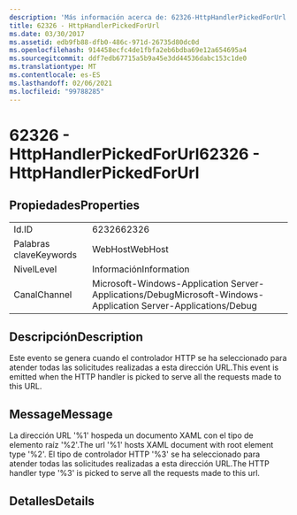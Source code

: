 ```yaml
---
description: 'Más información acerca de: 62326-HttpHandlerPickedForUrl'
title: 62326 - HttpHandlerPickedForUrl
ms.date: 03/30/2017
ms.assetid: edb9fb88-dfb0-486c-971d-26735d80dc0d
ms.openlocfilehash: 914458ecfc4de1fbfa2eb6bdba69e12a654695a4
ms.sourcegitcommit: ddf7edb67715a5b9a45e3dd44536dabc153c1de0
ms.translationtype: MT
ms.contentlocale: es-ES
ms.lasthandoff: 02/06/2021
ms.locfileid: "99788285"
---
```

# <a name="62326---httphandlerpickedforurl"></a><span data-ttu-id="a09fe-103">62326 - HttpHandlerPickedForUrl</span><span class="sxs-lookup"><span data-stu-id="a09fe-103">62326 - HttpHandlerPickedForUrl</span></span>

## <a name="properties"></a><span data-ttu-id="a09fe-104">Propiedades</span><span class="sxs-lookup"><span data-stu-id="a09fe-104">Properties</span></span>  
  
|||  
|-|-|  
|<span data-ttu-id="a09fe-105">Id.</span><span class="sxs-lookup"><span data-stu-id="a09fe-105">ID</span></span>|<span data-ttu-id="a09fe-106">62326</span><span class="sxs-lookup"><span data-stu-id="a09fe-106">62326</span></span>|  
|<span data-ttu-id="a09fe-107">Palabras clave</span><span class="sxs-lookup"><span data-stu-id="a09fe-107">Keywords</span></span>|<span data-ttu-id="a09fe-108">WebHost</span><span class="sxs-lookup"><span data-stu-id="a09fe-108">WebHost</span></span>|  
|<span data-ttu-id="a09fe-109">Nivel</span><span class="sxs-lookup"><span data-stu-id="a09fe-109">Level</span></span>|<span data-ttu-id="a09fe-110">Información</span><span class="sxs-lookup"><span data-stu-id="a09fe-110">Information</span></span>|  
|<span data-ttu-id="a09fe-111">Canal</span><span class="sxs-lookup"><span data-stu-id="a09fe-111">Channel</span></span>|<span data-ttu-id="a09fe-112">Microsoft-Windows-Application Server-Applications/Debug</span><span class="sxs-lookup"><span data-stu-id="a09fe-112">Microsoft-Windows-Application Server-Applications/Debug</span></span>|  
  
## <a name="description"></a><span data-ttu-id="a09fe-113">Descripción</span><span class="sxs-lookup"><span data-stu-id="a09fe-113">Description</span></span>  

 <span data-ttu-id="a09fe-114">Este evento se genera cuando el controlador HTTP se ha seleccionado para atender todas las solicitudes realizadas a esta dirección URL.</span><span class="sxs-lookup"><span data-stu-id="a09fe-114">This event is emitted when the HTTP handler is picked to serve all the requests made to this URL.</span></span>  
  
## <a name="message"></a><span data-ttu-id="a09fe-115">Message</span><span class="sxs-lookup"><span data-stu-id="a09fe-115">Message</span></span>  

 <span data-ttu-id="a09fe-116">La dirección URL '%1' hospeda un documento XAML con el tipo de elemento raíz '%2'.</span><span class="sxs-lookup"><span data-stu-id="a09fe-116">The url '%1' hosts XAML document with root element type '%2'.</span></span> <span data-ttu-id="a09fe-117">El tipo de controlador HTTP '%3' se ha seleccionado para atender todas las solicitudes realizadas a esta dirección URL.</span><span class="sxs-lookup"><span data-stu-id="a09fe-117">The HTTP handler type '%3' is picked to serve all the requests made to this url.</span></span>  
  
## <a name="details"></a><span data-ttu-id="a09fe-118">Detalles</span><span class="sxs-lookup"><span data-stu-id="a09fe-118">Details</span></span>
